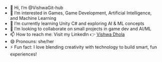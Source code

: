 - 👋 Hi, I’m @VishwaGit-hub  
- 👀 I’m interested in Games, Game Development, Artificial Intelligence, and Machine Learning  
- 🌱 I’m currently learning Unity C# and exploring AI & ML concepts  
- 💞️ I’m looking to collaborate on small projects in game dev and AI/ML  
- 📫 How to reach me: Visit my LinkedIn 👉 [Vishwa Dhola](https://www.linkedin.com/in/vishwa-dhola-unity-gamedev?lipi=urn%3Ali%3Apage%3Ad_flagship3_profile_view_base_contact_details%3BKMnhusFJTn2jQGyIjeZ3Cg%3D%3D)  
- 😄 Pronouns: she/her  
- ⚡ Fun fact: I love blending creativity with technology to build smart, fun experiences!  
